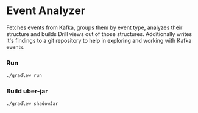# Event Analyzer

Fetches events from Kafka, groups them by event type, analyzes their structure and builds Drill views out of those structures. Additionally writes it's findings to a git repository to help in exploring and working with Kafka events.


### Run
```bash
./gradlew run
```

### Build uber-jar
```bash
./gradlew shadowJar
```